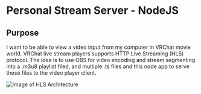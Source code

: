 # Personal Stream Server - NodeJS #

## Purpose ##

I want to be able to view a video input from my computer in VRChat movie world. VRChat live stream players supports HTTP Live Streaming (HLS) protocol. The idea is to use OBS for video encoding and stream segmenting into a .m3u8 playlist filed, and multiple .ts files and this node app to serve these files to the video player client. 

![Image of HLS Architecture](https://docs-assets.developer.apple.com/published/88e87744a3/de18e941-81de-482f-843d-834a4dd3aa71.png)